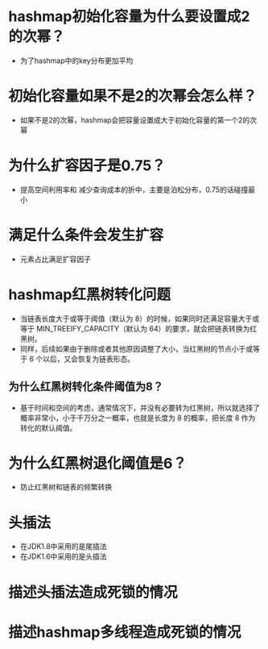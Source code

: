# hashmap初始化容量为什么要设置成2的次幂？
* 为了hashmap中的key分布更加平均

# 初始化容量如果不是2的次幂会怎么样？
* 如果不是2的次幂，hashmap会把容量设置成大于初始化容量的第一个2的次幂

# 为什么扩容因子是0.75？
*  提高空间利用率和 减少查询成本的折中，主要是泊松分布，0.75的话碰撞最小

# 满足什么条件会发生扩容
* 元素占比满足扩容因子

# hashmap红黑树转化问题
* 当链表长度大于或等于阈值（默认为 8）的时候，如果同时还满足容量大于或等于 MIN_TREEIFY_CAPACITY（默认为 64）的要求，就会把链表转换为红黑树。
* 同样，后续如果由于删除或者其他原因调整了大小，当红黑树的节点小于或等于 6 个以后，又会恢复为链表形态。

## 为什么红黑树转化条件阈值为8？
* 基于时间和空间的考虑，通常情况下，并没有必要转为红黑树，所以就选择了概率非常小，小于千万分之一概率，也就是长度为 8 的概率，把长度 8 作为转化的默认阈值。

# 为什么红黑树退化阈值是6？
* 防止红黑树和链表的频繁转换

# 头插法
* 在JDK1.8中采用的是尾插法
* 在JDK1.6中采用的是头插法

# 描述头插法造成死锁的情况

# 描述hashmap多线程造成死锁的情况
